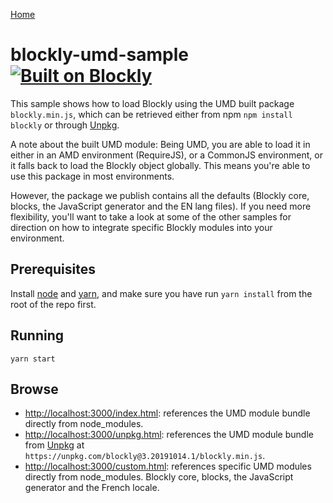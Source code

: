 [Home](../README.md)

# blockly-umd-sample [![Built on Blockly](https://tinyurl.com/built-on-blockly)](https://github.com/google/blockly)

This sample shows how to load Blockly using the UMD built package ``blockly.min.js``, which can be retrieved either from npm ``npm install blockly`` or through [Unpkg](https://unpkg.com/).

A note about the built UMD module: Being UMD, you are able to load it in either in an AMD environment (RequireJS), or a CommonJS environment, or it falls back to load the Blockly object globally. This means you're able to use this package in most environments.

However, the package we publish contains all the defaults (Blockly core, blocks, the JavaScript generator and the EN lang files). If you need more flexibility, you'll want to take a look at some of the other samples for direction on how to integrate specific Blockly modules into your environment.

## Prerequisites

Install [node](https://nodejs.org/) and [yarn](https://yarnpkg.com/), and make sure you have run `yarn install` from the root of the repo first.

## Running

```
yarn start
```

## Browse

- [http://localhost:3000/index.html](http://localhost:3000/index.html): references the UMD module bundle directly from node_modules.
- [http://localhost:3000/unpkg.html](http://localhost:3000/unpkg.html): references the UMD module bundle from [Unpkg](https://unpkg.com/) at ``https://unpkg.com/blockly@3.20191014.1/blockly.min.js``.
- [http://localhost:3000/custom.html](http://localhost:3000/custom.html): references specific UMD modules directly from node_modules. Blockly core, blocks, the JavaScript generator and the French locale.
